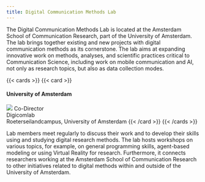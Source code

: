 ```yaml
---
title: Digital Communication Methods Lab 
---
```


The Digital Communication Methods Lab is located at the Amsterdam School of Communication Research, part of the University of Amsterdam. The lab brings together existing and new projects with digital communication methods as its cornerstone. The lab aims at expanding innovative work on methods, analyses, and scientific practices critical to Communication Science, including work on mobile communication and AI, not only as research topics, but also as data collection modes.

{{< cards >}}
{{< card >}}
#### University of Amsterdam
![](../profile_pic/uva_ascor.jpg)
Co-Director\
Digicomlab\
Roeterseilandcampus, University of Amsterdam
{{< /card >}}
{{< /cards >}}

Lab members meet regularly to discuss their work and to develop their skills using and studying digital research methods. The lab hosts workshops on various topics, for example, on general programming skills, agent-based modeling or using Virtual Reality for research. Furthermore, it connects researchers working at the Amsterdam School of Communication Research to other initiatives related to digital methods within and outside of the University of Amsterdam.